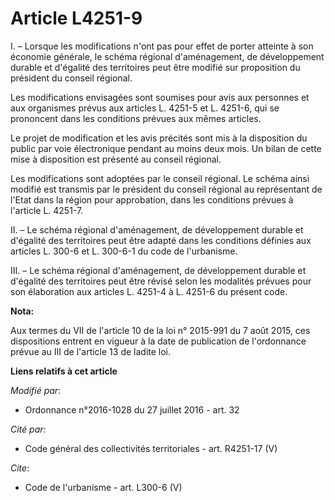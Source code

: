 # Article L4251-9

I. – Lorsque les modifications n'ont pas pour effet de porter atteinte à son économie générale, le schéma régional
d'aménagement, de développement durable et d'égalité des territoires peut être modifié sur proposition du président du
conseil régional.

Les modifications envisagées sont soumises pour avis aux personnes et aux organismes prévus aux articles L. 4251-5 et L.
4251-6, qui se prononcent dans les conditions prévues aux mêmes articles.

Le projet de modification et les avis précités sont mis à la disposition du public par voie électronique pendant au moins
deux mois. Un bilan de cette mise à disposition est présenté au conseil régional.

Les modifications sont adoptées par le conseil régional. Le schéma ainsi modifié est transmis par le président du conseil
régional au représentant de l'Etat dans la région pour approbation, dans les conditions prévues à l'article L. 4251-7.

II. – Le schéma régional d'aménagement, de développement durable et d'égalité des territoires peut être adapté dans les
conditions définies aux articles L. 300-6 et L. 300-6-1 du code de l'urbanisme.

III. – Le schéma régional d'aménagement, de développement durable et d'égalité des territoires peut être révisé selon les
modalités prévues pour son élaboration aux articles L. 4251-4 à L. 4251-6 du présent code.

**Nota:**

Aux termes du VII de l'article 10 de la loi n° 2015-991 du 7 août 2015, ces dispositions entrent en vigueur à la date de
publication de l'ordonnance prévue au III de l'article 13 de ladite loi.

**Liens relatifs à cet article**

_Modifié par_:

  - Ordonnance n°2016-1028 du 27 juillet 2016 - art. 32

_Cité par_:

  - Code général des collectivités territoriales - art. R4251-17 (V)

_Cite_:

  - Code de l'urbanisme - art. L300-6 (V)
